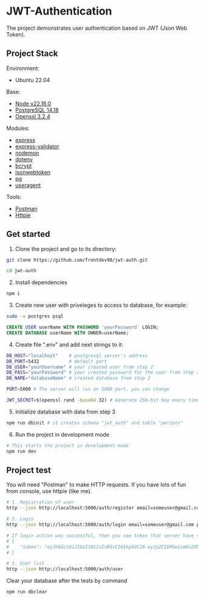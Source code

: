 # JWT-Authentication

The project demonstrates user authentication based on JWT (Json Web Token). 

## Project Stack
Environment:
- Ubuntu 22.04

Base:
- [Node v22.16.0](https://nodejs.org/en/blog/release/v22.16.0)
- [PostgreSQL 14.18](https://www.postgresql.org/about/news/postgresql-175-169-1513-1418-and-1321-released-3072/)
- [Openssl 3.2.4](https://www.openssl.org/)

Modules:
- [express](https://www.npmjs.com/package/express)
- [express-validator](https://www.npmjs.com/package/express-validator)
- [nodemon](https://www.npmjs.com/package/nodemon)
- [dotenv](https://www.npmjs.com/package/dotenv)
- [bcrypt](https://www.npmjs.com/package/bcrypt)
- [jsonwebtoken](https://www.npmjs.com/package/jsonwebtoken)
- [pg](https://www.npmjs.com/package/pg)
- [useragent](https://www.npmjs.com/package/useragent)

Tools:
- [Postman](https://www.postman.com/)
- [Httpie](https://httpie.io/)


## Get started

1. Clone the project and go to its directory:

```bash
git clone https://github.com/frontdev98/jwt-auth.git
```

```bash
cd jwt-auth
```

2. Install dependencies
```bash
npm i
```

3. Create new user with priveleges to access to database, for example:

```bash
sudo -u postgres psql
```

```sql
CREATE USER userName WITH PASSWORD 'yourPassword' LOGIN;
CREATE DATABASE userName WITH OWNER=userName;
```

4. Create file ".env" and add next strings to it:

```bash
DB_HOST="localhost"    # postgresql server's address
DB_PORT=5432           # default port
DB_USER="yourUsername" # your created user from step 2
DB_PASS="yourPassword" # your created password for the user from step 2
DB_NAME="databaseName" # created database from step 2

PORT=5000 # The server will run on 5000 port, you can change

JWT_SECRET=$(openssl rand -base64 32) # Generate 256-bit key every time when server is started
```

5. Initialize database with data from step 3

```bash
npm run dbinit # it creates schema "jwt_auth" and table "persons"
```

6. Run the project in development mode

```bash
# This starts the project in development mode
npm run dev
```

## Project test
You will need "Postman" to make HTTP requests. If you have lots of fun
from console, use httpie (like me).

```bash
# 1. Registration of user
http --json http://localhost:5000/auth/register email=someuser@gmail.com password=12345678

# 2. Login
http --json http://localhost:5000/auth/login email=someuser@gmail.com password=12345678

# If login action was successful, then you see token that server have sent, for example:
# {
#    "token": "eyJhbGciOiJIUzI1NiIsInR5cCI6IkpXVCJ9.eyJpZCI6MSwicm9sZXMiOlsidXNlciJdLCJpYXQiOjE3NTA0MzEzMTIsImV4cCI6MTc1MDQ1MjkxMn0.V9PgU_6pDjCxXvUNOEWjYAKAGe1o67nUh1JEuDSlw8I"
# }

# 3. User list
http --json http://localhost:5000/auth/user
```

Clear your database after the tests by command
```bash
npm run dbclear
```
